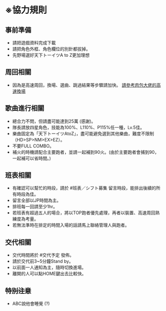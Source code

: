 # ※協力規則

## 事前準備

- 請把遊戲資料完成下載
- 請把角色外框、角色欄位的別針都拔掉。
- 先野場選好天下トーイツA to Z更加理想

## 周回相關

- 因為是高速周回，換場、選曲、跳過結果等步驟請加快。
[請參考肉包大佬的高速換場](https://cdn.discordapp.com/attachments/449415727552790540/680325546563207170/video0.mov)

## 歌曲進行相關

- 總合力不問，但請盡可能達到25萬 (感謝)。
- 隊長請放四星角色，技能為100%、L110%、P115%任一種，Lv.5佳。
- 樂曲固定為「天下トーイツAtoZ」，盡可能避免選到其他樂曲，難度不限制（HD>SP>NM>EX>EZ）。
- 不要FULL COMBO。
- 補火的時機請配合主要跑者，並請一起補到90火。(由於主要跑者會捕到90，一起補可以省時間。)

## 班表相關

- 有確認可以幫忙的時段，請於 #班表／シフト募集 留言時段，能排出後續的所有時段為佳。
- 留言全部以JP時間為主。
- 排班每一回請至少1hr。
- 若班表有超過五人的場合，將以TOP跑者優先處理，再者以裝置、高速周回熟練度為考量。
- 若無法準時在排定的時間入場的話請馬上聯絡管理人與跑者。

## 交代相關

- 交代時間將於 #交代予定 發佈。
- 請於交代前3~5分鐘Stand by。
- 以前面一人通知為主，隨時切換進場。
- 離開的人可以點HOME鍵出去比較快。

## ~~特別注意~~

- ABC說他會睡覺 (?)

